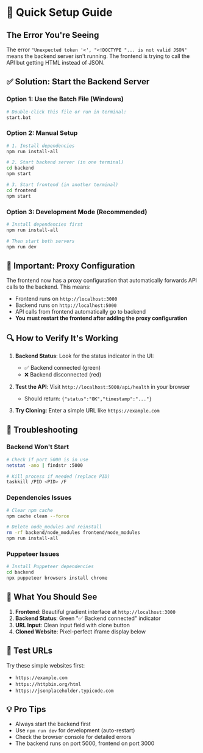 # 🚀 Quick Setup Guide

## The Error You're Seeing

The error `"Unexpected token '<', "<!DOCTYPE "... is not valid JSON"` means the backend server isn't running. The frontend is trying to call the API but getting HTML instead of JSON.

## ✅ Solution: Start the Backend Server

### Option 1: Use the Batch File (Windows)
```bash
# Double-click this file or run in terminal:
start.bat
```

### Option 2: Manual Setup
```bash
# 1. Install dependencies
npm run install-all

# 2. Start backend server (in one terminal)
cd backend
npm start

# 3. Start frontend (in another terminal)
cd frontend
npm start
```

### Option 3: Development Mode (Recommended)
```bash
# Install dependencies first
npm run install-all

# Then start both servers
npm run dev
```

## 🔧 Important: Proxy Configuration

The frontend now has a proxy configuration that automatically forwards API calls to the backend. This means:
- Frontend runs on `http://localhost:3000`
- Backend runs on `http://localhost:5000`
- API calls from frontend automatically go to backend
- **You must restart the frontend after adding the proxy configuration**

## 🔍 How to Verify It's Working

1. **Backend Status**: Look for the status indicator in the UI:
   - ✅ Backend connected (green)
   - ❌ Backend disconnected (red)

2. **Test the API**: Visit `http://localhost:5000/api/health` in your browser
   - Should return: `{"status":"OK","timestamp":"..."}`

3. **Try Cloning**: Enter a simple URL like `https://example.com`

## 🐛 Troubleshooting

### Backend Won't Start
```bash
# Check if port 5000 is in use
netstat -ano | findstr :5000

# Kill process if needed (replace PID)
taskkill /PID <PID> /F
```

### Dependencies Issues
```bash
# Clear npm cache
npm cache clean --force

# Delete node_modules and reinstall
rm -rf backend/node_modules frontend/node_modules
npm run install-all
```

### Puppeteer Issues
```bash
# Install Puppeteer dependencies
cd backend
npx puppeteer browsers install chrome
```

## 📱 What You Should See

1. **Frontend**: Beautiful gradient interface at `http://localhost:3000`
2. **Backend Status**: Green "✅ Backend connected" indicator
3. **URL Input**: Clean input field with clone button
4. **Cloned Website**: Pixel-perfect iframe display below

## 🎯 Test URLs

Try these simple websites first:
- `https://example.com`
- `https://httpbin.org/html`
- `https://jsonplaceholder.typicode.com`

## 💡 Pro Tips

- Always start the backend first
- Use `npm run dev` for development (auto-restart)
- Check the browser console for detailed errors
- The backend runs on port 5000, frontend on port 3000

